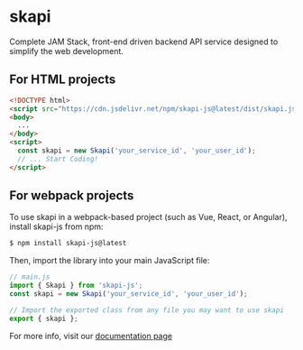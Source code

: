 # skapi

Complete JAM Stack, front-end driven backend API service designed to simplify the web development.

## For HTML projects

```html
<!DOCTYPE html>
<script src="https://cdn.jsdelivr.net/npm/skapi-js@latest/dist/skapi.js"></script>
<body>
  ...
</body>
<script>
  const skapi = new Skapi('your_service_id', 'your_user_id');
  // ... Start Coding!
</script>
```

## For webpack projects

To use skapi in a webpack-based project (such as Vue, React, or Angular), install skapi-js from npm:

```sh
$ npm install skapi-js@latest
```

Then, import the library into your main JavaScript file:

```javascript
// main.js
import { Skapi } from 'skapi-js';
const skapi = new Skapi('your_service_id', 'your_user_id');

// Import the exported class from any file you may want to use skapi
export { skapi };
```

For more info, visit our [documentation page](https://docs.skapi.com)